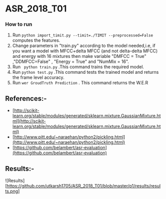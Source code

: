 # ASR_2018_T01
### How to run
1) Run ```python import_timit.py --timit=./TIMIT --preprocessed=False``` computes the features.
2) Change parameters in "train.py" according to the model needed,i.e, if you want a model with MFCC+delta MFCC (and not delta-delta MFCC) and energy with 16 mixtures then make variable "DMFCC = True" ,"DDMFCC=False" , "Energy = True" and "NumMix = 16".
3) Run ``` python train.py``` .This command trains the required model.
4) Run ```python test.py``` .This command tests the trained model and returns the frame level accuracy.
5) Run ```wer GroudTruth Prediction``` . This command returns the W.E.R
## References:-

- [http://scikit-learn.org/stable/modules/generated/sklearn.mixture.GaussianMixture.html](http://scikit-learn.org/stable/modules/generated/sklearn.mixture.GaussianMixture.html)
- [http://www.pitt.edu/~naraehan/python2/pickling.html](http://www.pitt.edu/~naraehan/python2/pickling.html)
- [https://github.com/belambert/asr-evaluation](https://github.com/belambert/asr-evaluation)

## Results:-

![Results][https://github.com/utkarsh1705/ASR_2018_T01/blob/master/p1/results/results.png]
